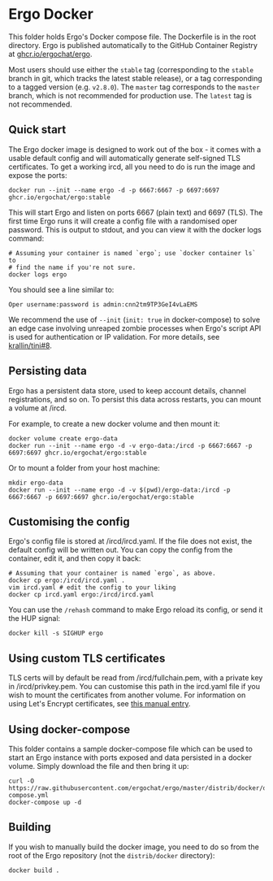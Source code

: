 # Ergo Docker

This folder holds Ergo's Docker compose file. The Dockerfile is in the root 
directory. Ergo is published automatically to the GitHub Container Registry at
[ghcr.io/ergochat/ergo](https://ghcr.io/ergochat/ergo).

Most users should use either the `stable` tag (corresponding to the
`stable` branch in git, which tracks the latest stable release), or
a tag corresponding to a tagged version (e.g. `v2.8.0`). The `master`
tag corresponds to the `master` branch, which is not recommended for
production use. The `latest` tag is not recommended.

## Quick start

The Ergo docker image is designed to work out of the box - it comes with a
usable default config and will automatically generate self-signed TLS
certificates. To get a working ircd, all you need to do is run the image and
expose the ports:

```shell
docker run --init --name ergo -d -p 6667:6667 -p 6697:6697 ghcr.io/ergochat/ergo:stable
```

This will start Ergo and listen on ports 6667 (plain text) and 6697 (TLS).
The first time Ergo runs it will create a config file with a randomised
oper password. This is output to stdout, and you can view it with the docker
logs command:

```shell
# Assuming your container is named `ergo`; use `docker container ls` to
# find the name if you're not sure.
docker logs ergo
```

You should see a line similar to:

```
Oper username:password is admin:cnn2tm9TP3GeI4vLaEMS
```

We recommend the use of `--init` (`init: true` in docker-compose) to solve an
edge case involving unreaped zombie processes when Ergo's script API is used
for authentication or IP validation. For more details, see
[krallin/tini#8](https://github.com/krallin/tini/issues/8).

## Persisting data

Ergo has a persistent data store, used to keep account details, channel
registrations, and so on. To persist this data across restarts, you can mount
a volume at /ircd.

For example, to create a new docker volume and then mount it:

```shell
docker volume create ergo-data
docker run --init --name ergo -d -v ergo-data:/ircd -p 6667:6667 -p 6697:6697 ghcr.io/ergochat/ergo:stable
```

Or to mount a folder from your host machine:

```shell
mkdir ergo-data
docker run --init --name ergo -d -v $(pwd)/ergo-data:/ircd -p 6667:6667 -p 6697:6697 ghcr.io/ergochat/ergo:stable
```

## Customising the config

Ergo's config file is stored at /ircd/ircd.yaml. If the file does not
exist, the default config will be written out. You can copy the config from
the container, edit it, and then copy it back:

```shell
# Assuming that your container is named `ergo`, as above.
docker cp ergo:/ircd/ircd.yaml .
vim ircd.yaml # edit the config to your liking
docker cp ircd.yaml ergo:/ircd/ircd.yaml
```

You can use the `/rehash` command to make Ergo reload its config, or
send it the HUP signal:

```shell
docker kill -s SIGHUP ergo
```

## Using custom TLS certificates

TLS certs will by default be read from /ircd/fullchain.pem, with a private key
in /ircd/privkey.pem. You can customise this path in the ircd.yaml file if
you wish to mount the certificates from another volume. For information
on using Let's Encrypt certificates, see
[this manual entry](https://github.com/ergochat/ergo/blob/master/docs/MANUAL.md#using-valid-tls-certificates).

## Using docker-compose

This folder contains a sample docker-compose file which can be used
to start an Ergo instance with ports exposed and data persisted in
a docker volume. Simply download the file and then bring it up:

```shell
curl -O https://raw.githubusercontent.com/ergochat/ergo/master/distrib/docker/docker-compose.yml
docker-compose up -d
```

## Building

If you wish to manually build the docker image, you need to do so from
the root of the Ergo repository (not the `distrib/docker` directory):

```shell
docker build .
```

